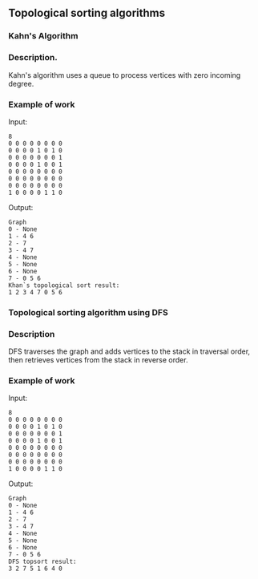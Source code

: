 ## Topological sorting algorithms

### Kahn's Algorithm

### Description.
Kahn's algorithm uses a queue to process vertices with zero incoming degree.

### Example of work

Input:
```
8
0 0 0 0 0 0 0 0
0 0 0 0 1 0 1 0
0 0 0 0 0 0 0 1
0 0 0 0 1 0 0 1
0 0 0 0 0 0 0 0
0 0 0 0 0 0 0 0
0 0 0 0 0 0 0 0
1 0 0 0 0 1 1 0
```

Output:
```
Graph
0 - None
1 - 4 6
2 - 7
3 - 4 7
4 - None
5 - None
6 - None
7 - 0 5 6
Khan`s topological sort result:
1 2 3 4 7 0 5 6
```

### Topological sorting algorithm using DFS

### Description

DFS traverses the graph and adds vertices to the stack in traversal order, then retrieves vertices from the stack in reverse order.

### Example of work

Input:
```
8
0 0 0 0 0 0 0 0
0 0 0 0 1 0 1 0
0 0 0 0 0 0 0 1
0 0 0 0 1 0 0 1
0 0 0 0 0 0 0 0
0 0 0 0 0 0 0 0
0 0 0 0 0 0 0 0
1 0 0 0 0 1 1 0
```

Output:

```
Graph
0 - None
1 - 4 6
2 - 7
3 - 4 7
4 - None
5 - None
6 - None
7 - 0 5 6
DFS topsort result:
3 2 7 5 1 6 4 0
```
